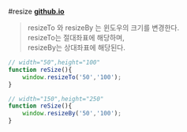 #resize
**[github.io](http://smilesol85.github.io/dev/resize/resize.html "resize")**

> resizeTo 와 resizeBy 는 윈도우의 크기를 변경한다.  
> resizeTo는 절대좌표에 해당하며,  
> resizeBy는 상대좌표에 해당된다.  
		
```javascript
// width="50",height="100"
function reSize(){
	window.resizeTo('50','100');
}

// width="150",height="250"
function reSize(){
	window.resizeBy('50','100');
}
```